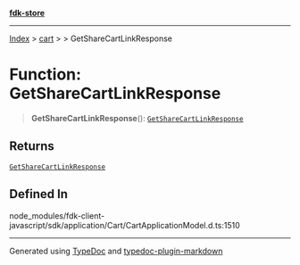 [**fdk-store**](../../../README.md)
***

[Index](../../../API.md) > [cart](../../README.md) > [<internal>](../README.md) > GetShareCartLinkResponse

# Function: GetShareCartLinkResponse

> **GetShareCartLinkResponse**(): [`GetShareCartLinkResponse`](../type-aliases/type-alias.GetShareCartLinkResponse.md)

## Returns

[`GetShareCartLinkResponse`](../type-aliases/type-alias.GetShareCartLinkResponse.md)

## Defined In

node\_modules/fdk-client-javascript/sdk/application/Cart/CartApplicationModel.d.ts:1510

***
Generated using [TypeDoc](https://typedoc.org/) and [typedoc-plugin-markdown](https://www.npmjs.com/package/typedoc-plugin-markdown)

